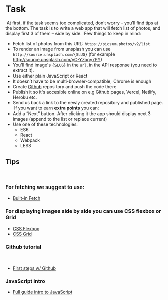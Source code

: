 # Task

​
At first, if the task seems too complicated, don’t worry – you’ll find tips at the bottom.
The task is to write a web app that will fetch list of photos, and display first 3 of them – side by side.
​
Few things to keep in mind:

- Fetch list of photos from this URL: `https://picsum.photos/v2/list`
- To render an image from unsplash you can use `http://source.unsplash.com/{SLUG}` (for example http://source.unsplash.com/yC-Yzbqy7PY)
- You'll find image's `{SLUG}` in the `url`, in the API response (you need to extract it).
- Use either plain JavaScript or React
- It doesn’t have to be multi-browser-compatible, Chrome is enough
- Create [Github](https://github.com) repository and push the code there
- Publish it so it's accesible online on e.g Github pages, Vercel, Netlify, Heroku etc.
- Send us back a link to the newly created repository and published page.
  ​
  If you want to earn **extra points** you can:
  ​
- Add a “Next” button. After clicking it the app should display next 3 images (append to the list or replace current)
- Use one of these technologies:
  - ES6
  - React
  - Webpack
  - LESS
    ​

## Tips

​

### For fetching we suggest to use:

- [Built-in Fetch](https://developer.mozilla.org/en-US/docs/Web/API/WindowOrWorkerGlobalScope/fetch)

### For displaying images side by side you can use CSS flexbox or Grid

- [CSS Flexbox](https://developer.mozilla.org/en-US/docs/Learn/CSS/CSS_layout/Flexbox)
- [CSS Grid](https://developer.mozilla.org/en-US/docs/Web/CSS/CSS_Grid_Layout)
  ​

### Github tutorial

​

- [First steps w/ Github](https://product.hubspot.com/blog/git-and-github-tutorial-for-beginners)

### JavaScript intro

- [Full guide intro to JavaScript](https://developer.mozilla.org/en-US/docs/Learn/JavaScript)
